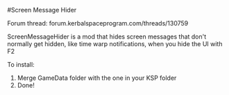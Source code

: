 #Screen Message Hider

Forum thread: forum.kerbalspaceprogram.com/threads/130759

ScreenMessageHider is a mod that hides screen messages that don't normally get hidden, like time warp notifications, when you hide the UI with F2

To install:

1. Merge GameData folder with the one in your KSP folder
2. Done!